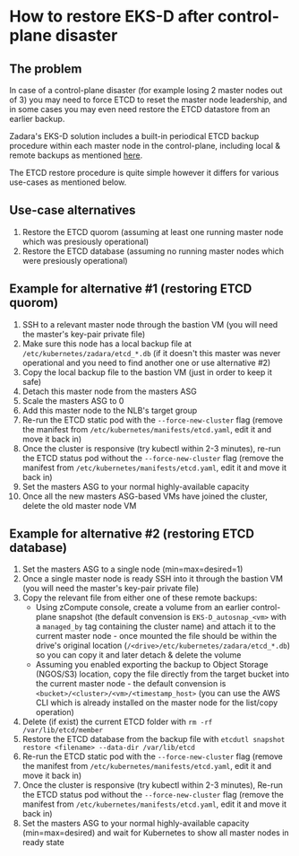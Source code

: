 # How to restore EKS-D after control-plane disaster

## The problem
In case of a control-plane disaster (for example losing 2 master nodes out of 3) you may need to force ETCD to reset the master node leadership, and in some cases you may even need restore the ETCD datastore from an earlier backup.

Zadara's EKS-D solution includes a built-in periodical ETCD backup procedure within each master node in the control-plane, including local & remote backups as mentioned [here](../../k8s/eksd/README.md#optional-post-deployment-dr-configuration).

The ETCD restore procedure is quite simple however it differs for various use-cases as mentioned below. 

## Use-case alternatives
1. Restore the ETCD quorom (assuming at least one running master node which was presiously operational)
2. Restore the ETCD database (assuming no running master nodes which were presiously operational)

## Example for alternative #1 (restoring ETCD quorom)
1. SSH to a relevant master node through the bastion VM (you will need the master's key-pair private file)
2. Make sure this node has a local backup file at `/etc/kubernetes/zadara/etcd_*.db` (if it doesn't this master was never operational and you need to find another one or use alternative #2)
3. Copy the local backup file to the bastion VM (just in order to keep it safe)
4. Detach this master node from the masters ASG
5. Scale the masters ASG to 0
6. Add this master node to the NLB's target group
7. Re-run the ETCD static pod with the `--force-new-cluster` flag (remove the manifest from `/etc/kubernetes/manifests/etcd.yaml`, edit it and move it back in)
8. Once the cluster is responsive (try kubectl within 2-3 minutes), re-run the ETCD status pod without the `--force-new-cluster` flag (remove the manifest from `/etc/kubernetes/manifests/etcd.yaml`, edit it and move it back in)
9. Set the masters ASG to your normal highly-available capacity
10. Once all the new masters ASG-based VMs have joined the cluster, delete the old master node VM

## Example for alternative #2 (restoring ETCD database)
1. Set the masters ASG to a single node (min=max=desired=1)
2. Once a single master node is ready SSH into it through the bastion VM (you will need the master's key-pair private file)
3. Copy the relevant file from either one of these remote backups:
   * Using zCompute console, create a volume from an earlier control-plane snapshot (the default convension is `EKS-D_autosnap_<vm>` with a `managed_by` tag containing the cluster name) and attach it to the current master node - once mounted the file should be within the drive's original location (`/<drive>/etc/kubernetes/zadara/etcd_*.db`) so you can copy it and later detach & delete the volume
   * Assuming you enabled exporting the backup to Object Storage (NGOS/S3) location, copy the file directly from the target bucket into the current master node - the default convension is `<bucket>/<cluster>/<vm>/<timestamp_host>` (you can use the AWS CLI which is already installed on the master node for the list/copy operation) 
6. Delete (if exist) the current ETCD folder with `rm -rf /var/lib/etcd/member` 
7. Restore the ETCD database from the backup file with `etcdutl snapshot restore <filename> --data-dir /var/lib/etcd`
8. Re-run the ETCD static pod with the `--force-new-cluster` flag (remove the manifest from `/etc/kubernetes/manifests/etcd.yaml`, edit it and move it back in)
9. Once the cluster is responsive (try kubectl within 2-3 minutes), Re-run the ETCD status pod without the `--force-new-cluster` flag (remove the manifest from `/etc/kubernetes/manifests/etcd.yaml`, edit it and move it back in)
10. Set the masters ASG to your normal highly-available capacity (min=max=desired) and wait for Kubernetes to show all master nodes in ready state
